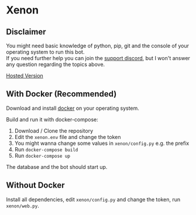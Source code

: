 # Xenon

## Disclaimer

You might need basic knowledge of python, pip, git and the console of your operating system to run this bot.  
If you need further help you can join the [support discord](https://discord.club/discord), but I won't answer any question regarding the topics above.

[Hosted Version](https://discordbots.org/bot/xenon)

## With Docker (Recommended)

Download and install [docker](https://www.docker.com/) on your operating system.

Build and run it with docker-compose:

1. Download / Clone the repository
2. Edit the `xenon.env` file and change the token
3. You might wanna change some values in `xenon/config.py` e.g. the prefix
4. Run `docker-compose build`
5. Run `docker-compose up`

The database and the bot should start up.

## Without Docker

Install all dependencies, edit `xenon/config.py` and change the token, run `xenon/web.py`.
